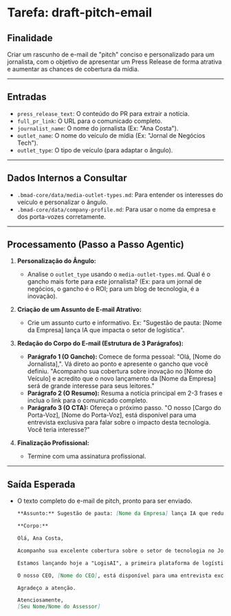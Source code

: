 # Tarefa: draft-pitch-email

## Finalidade

Criar um rascunho de e-mail de "pitch" conciso e personalizado para um jornalista, com o objetivo de apresentar um Press Release de forma atrativa e aumentar as chances de cobertura da mídia.

---

## Entradas

- `press_release_text`: O conteúdo do PR para extrair a notícia.
- `full_pr_link`: O URL para o comunicado completo.
- `journalist_name`: O nome do jornalista (Ex: "Ana Costa").
- `outlet_name`: O nome do veículo de mídia (Ex: "Jornal de Negócios Tech").
- `outlet_type`: O tipo de veículo (para adaptar o ângulo).

---

## Dados Internos a Consultar

- `.bmad-core/data/media-outlet-types.md`: Para entender os interesses do veículo e personalizar o ângulo.
- `.bmad-core/data/company-profile.md`: Para usar o nome da empresa e dos porta-vozes corretamente.

---

## Processamento (Passo a Passo Agentic)

1.  **Personalização do Ângulo:**
    * Analise o `outlet_type` usando o `media-outlet-types.md`. Qual é o gancho mais forte para *este* jornalista? (Ex: para um jornal de negócios, o gancho é o ROI; para um blog de tecnologia, é a inovação).

2.  **Criação de um Assunto de E-mail Atrativo:**
    * Crie um assunto curto e informativo. Ex: "Sugestão de pauta: [Nome da Empresa] lança IA que impacta o setor de logística".

3.  **Redação do Corpo do E-mail (Estrutura de 3 Parágrafos):**
    * **Parágrafo 1 (O Gancho):** Comece de forma pessoal: "Olá, [Nome do Jornalista],". Vá direto ao ponto e apresente o gancho que você definiu. "Acompanho sua cobertura sobre inovação no [Nome do Veículo] e acredito que o novo lançamento da [Nome da Empresa] será de grande interesse para seus leitores."
    * **Parágrafo 2 (O Resumo):** Resuma a notícia principal em 2-3 frases e inclua o link para o comunicado completo.
    * **Parágrafo 3 (O CTA):** Ofereça o próximo passo. "O nosso [Cargo do Porta-Voz], [Nome do Porta-Voz], está disponível para uma entrevista exclusiva para falar sobre o impacto desta tecnologia. Você teria interesse?"

4.  **Finalização Profissional:**
    * Termine com uma assinatura profissional.

---

## Saída Esperada

-   O texto completo do e-mail de pitch, pronto para ser enviado.

    ```markdown
    **Assunto:** Sugestão de pauta: [Nome da Empresa] lança IA que reduz custos logísticos em 25%

    **Corpo:**

    Olá, Ana Costa,

    Acompanho sua excelente cobertura sobre o setor de tecnologia no Jornal de Negócios Tech e acredito que o mais recente anúncio da [Nome da Empresa] tem um forte alinhamento com os interesses do seu público.

    Estamos lançando hoje a "LogisAI", a primeira plataforma de logística do mercado que utiliza IA preditiva para garantir uma redução de até 25% nos custos operacionais da cadeia de suprimentos. A notícia completa pode ser lida aqui: [Inserir `full_pr_link`]

    O nosso CEO, [Nome do CEO], está disponível para uma entrevista exclusiva para detalhar o impacto desta tecnologia no mercado brasileiro. Você teria interesse em conversar com ele?

    Agradeço a atenção.

    Atenciosamente,
    [Seu Nome/Nome do Assessor]
    ```